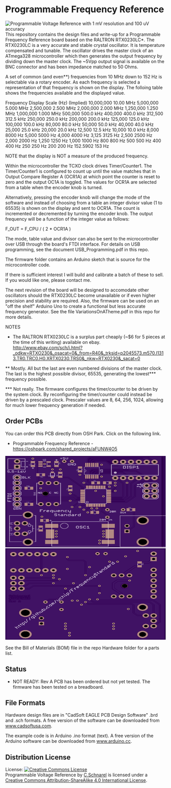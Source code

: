 Programmable Frequency Reference   
================================  

<img src="https://raw.githubusercontent.com/uChip/VoltageReferenceProgrammable/master/4000mV.jpg" alt="Programmable Voltage Reference with 1 mV resolution and 100 uV accuracy" height="260" width="390">  
This repository contains the design files and write-up for a Programmable Frequency Reference board based on the RALTRON RTX0230LC*.  The RTX0230LC is a very accurate and stable crystal oscillator.  It is temperature compensated and tunable.  The oscillator drives the master clock of an ATmega328 microcontroller which then generates the output frequency by dividing down the master clock.  The ~5Vpp output signal is available on the BNC connector and has been impedance matched to 50 Ohms.

A set of common (and even**) frequencies from 10 MHz down to 152 Hz is selectable via a rotary encoder.  As each frequency is selected a representation of that frequency is shown on the display.  The folloing table shows the frequencies available and the displayed value.

  Frequency	    Display	  Scale
    (Hz)					(Implied)
 10,000,000 		10.00		   MHz
  5,000,000 		5.000		   MHz
  2,500,000 		2.500		   MHz
  2,000,000 		2.000		   MHz
  1,250,000 		1.250		   MHz
  1,000,000 		1.000		   MHz
    500,000 		500.0		   kHz
    400,000 		400.0		   kHz
    312,500 		312.5		   kHz
    250,000 		250.0		   kHz
    200,000 		200.0		   kHz
    125,000 		125.0		   kHz
    100,000 		100.0		   kHz
     80,000 		 80.0		   kHz
     50,000 		 50.0		   kHz
     40,000 		 40.0		   kHz
     25,000 		 25.0		   kHz
     20,000 		 20.0		   kHz
     12,500 		 12.5		   kHz
     10,000 		 10.0		   kHz
      8,000 		 8000		    Hz
      5,000 		 5000		    Hz
      4,000 		 4000		    Hz
      3,125 		 3125		    Hz
      2,500 		 2500		    Hz
      2,000 		 2000		    Hz
      1,250 		 1250		    Hz
      1,000 		 1000		    Hz
        800 		  800		    Hz
        500 		  500		    Hz
        400 		  400		    Hz
        250 		  250		    Hz
        200 		  200		    Hz
        152.5902 	  153		    Hz

NOTE that the display is NOT a measure of the produced frequency.

Within the microcontroller the TCXO clock drives Timer/Counter1.  The Timer/Counter1 is configured to count up until the value matches that in Output Compare Register A (OCR1A) at which point the counter is reset to zero and the output OC1A is toggled.  The values for OCR1A are selected from a table when the encoder knob is turned.

Alternatively, pressing the encoder knob will change the mode of the software and instead of choosing from a table an integer divisor value (1 to 65535) is shown on the display and sent to OCR1A.  The count is incremented or decremented by turning the encoder knob.  The output frequency will be a function of the integer value as follows:

F_OUT = F_CPU / ( 2 * OCR1A )

The mode, table value and divisor can also be sent to the microcontroller over USB through the board's FTDI interface.  For details on USB programming, see the document USB_Programming.pdf in this repo.

The firmware folder contains an Arduino sketch that is source for the microcontroller code.

If there is sufficient interest I will build and calibrate a batch of these to sell.  If you would like one, please contact me.

The next revision of the board will be designed to accomodate other oscillators should the RTX0230LC become unavailable or if even higher precision and stability are required.  Also, the firmware can be used on an "off the shelf" Arduino Uno to create a functional but less accurate frequency generator.  See the file VariationsOnATheme.pdf in this repo for more details.

NOTES  

* The RALTRON RTX0230LC is a surplus part cheaply (~$6 for 5 pieces at the time of this writing) available on ebay. http://www.ebay.com/sch/i.html?_odkw=RTXO230&_osacat=0&_from=R40&_trksid=p2045573.m570.l1313.TR0.TRC0.H0.XRTX0230.TRS0&_nkw=RTX0230&_sacat=0

** Mostly.  All but the last are even numbered divisions of the master clock.  The last is the highest possible divisor, 65535, generating the lowest*** frequency possible.

*** Not really.  The firmware configures the timer/counter to be driven by the system clock.  By reconfiguring the timer/counter could instead be driven by a prescaled clock.  Prescaler values are 8, 64, 256, 1024, allowing for much lower frequency generation if needed.

## Order PCBs  

You can order this PCB directly from OSH Park.  Click on the following link.  
  * Programmable Frequency Reference - https://oshpark.com/shared_projects/aFUNW4O5 

<img src="https://raw.githubusercontent.com/uChip/FrequencyReference/master/revAtop.png" alt="PCB Top" height="287" width="550">

<img src="https://raw.githubusercontent.com/uChip/FrequencyReference/master/revAbottom.png" alt="PCB Bottom" height="287" width="550">

See the Bill of Materials (BOM) file in the repo Hardware folder for a parts list.  

## Status  
  * NOT READY: Rev A PCB has been ordered but not yet tested.  The firmware has been tested on a breadboard.  

## File Formats  

Hardware design files are in "CadSoft EAGLE PCB Design Software" .brd and .sch formats.  A free version of the software can be downloaded from www.cadsoftusa.com. 

The example code is in Arduino .ino format (text).  A free version of the Arduino software can be downloaded from www.arduino.cc.  

## Distribution License  

License:
<a rel="license" href="http://creativecommons.org/licenses/by-sa/4.0/"><img alt="Creative Commons License" style="border-width:0" src="https://i.creativecommons.org/l/by-sa/4.0/88x31.png" /></a><br /><span xmlns:dct="http://purl.org/dc/terms/" property="dct:title">Programmable Voltage Reference</span> by <a xmlns:cc="http://creativecommons.org/ns#" href="https://github.com/uChip/VoltageReferenceProgrammable" property="cc:attributionName" rel="cc:attributionURL">C.Schnarel</a> is licensed under a <a rel="license" href="http://creativecommons.org/licenses/by-sa/4.0/">Creative Commons Attribution-ShareAlike 4.0 International License</a>.
  


